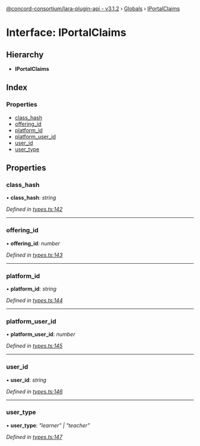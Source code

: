[@concord-consortium/lara-plugin-api - v3.1.2](../README.md) › [Globals](../globals.md) › [IPortalClaims](iportalclaims.md)

# Interface: IPortalClaims

## Hierarchy

* **IPortalClaims**

## Index

### Properties

* [class_hash](iportalclaims.md#class_hash)
* [offering_id](iportalclaims.md#offering_id)
* [platform_id](iportalclaims.md#platform_id)
* [platform_user_id](iportalclaims.md#platform_user_id)
* [user_id](iportalclaims.md#user_id)
* [user_type](iportalclaims.md#user_type)

## Properties

###  class_hash

• **class_hash**: *string*

*Defined in [types.ts:142](../../../lara-typescript/src/plugin-api/types.ts#L142)*

___

###  offering_id

• **offering_id**: *number*

*Defined in [types.ts:143](../../../lara-typescript/src/plugin-api/types.ts#L143)*

___

###  platform_id

• **platform_id**: *string*

*Defined in [types.ts:144](../../../lara-typescript/src/plugin-api/types.ts#L144)*

___

###  platform_user_id

• **platform_user_id**: *number*

*Defined in [types.ts:145](../../../lara-typescript/src/plugin-api/types.ts#L145)*

___

###  user_id

• **user_id**: *string*

*Defined in [types.ts:146](../../../lara-typescript/src/plugin-api/types.ts#L146)*

___

###  user_type

• **user_type**: *"learner" | "teacher"*

*Defined in [types.ts:147](../../../lara-typescript/src/plugin-api/types.ts#L147)*
